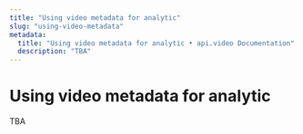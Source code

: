 ```yaml
---
title: "Using video metadata for analytic"
slug: "using-video-metadata"
metadata: 
  title: "Using video metadata for analytic • api.video Documentation"
  description: "TBA"
---
```


Using video metadata for analytic
==========

TBA